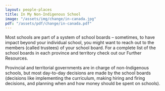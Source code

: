 ```yaml
---
layout: people-places
title: In My Non-Indigenous School
image: "/assets/img/change/in-canada.jpg"
pdf: "/assets/pdf/change/in-canada.pdf"
---
```


Most schools are part of a system of school boards – sometimes, to have impact beyond your individual school, you might want to reach out to the members (called trustees) of your school board. For a complete list of the school boards in each province and territory check out our Further Resources.

Provincial and territorial governments are in charge of non-Indigenous schools, but most day-to-day decisions are made by the school boards (decisions like implementing the curriculum, making hiring and firing decisions, and planning when and how money should be spent on schools).